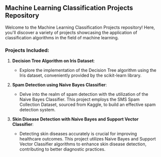 ## Machine Learning Classification Projects Repository

Welcome to the Machine Learning Classification Projects repository! Here, you'll discover a variety of projects showcasing the application of classification algorithms in the field of machine learning.

### Projects Included:

1. **Decision Tree Algorithm on Iris Dataset**:
   - Explore the implementation of the Decision Tree algorithm using the Iris dataset, conveniently provided by the scikit-learn library.

2. **Spam Detection using Naive Bayes Classifier**:
   - Delve into the realm of spam detection with the utilization of the Naive Bayes Classifier. This project employs the SMS Spam Collection Dataset, sourced from Kaggle, to build an effective spam detection system.

3. **Skin Disease Detection with Naive Bayes and Support Vector Classifier**:
   - Detecting skin diseases accurately is crucial for improving healthcare outcomes. This project utilizes Naive Bayes and Support Vector Classifier algorithms to enhance skin disease detection, contributing to better diagnostic practices.

